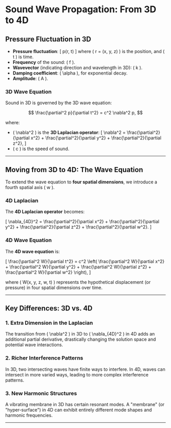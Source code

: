 # Sound Wave Propagation: From 3D to 4D

## Pressure Fluctuation in 3D

- **Pressure fluctuation**: 
  \[ p(r, t) \]
  where \( r = (x, y, z) \) is the position, and \( t \) is time.
- **Frequency** of the sound: \( f \).
- **Wavevector** (indicating direction and wavelength in 3D): \( k \).
- **Damping coefficient**: \( \alpha \), for exponential decay.
- **Amplitude**: \( A \).

### 3D Wave Equation
Sound in 3D is governed by the 3D wave equation:

$$
\frac{\partial^2 p}{\partial t^2} = c^2 \nabla^2 p,
$$

where:
- \( \nabla^2 \) is the **3D Laplacian operator**:
  \[
  \nabla^2 = \frac{\partial^2}{\partial x^2} + \frac{\partial^2}{\partial y^2} + \frac{\partial^2}{\partial z^2},
  \]
- \( c \) is the speed of sound.

---

## Moving from 3D to 4D: The Wave Equation
To extend the wave equation to **four spatial dimensions**, we introduce a fourth spatial axis \( w \).

### 4D Laplacian
The **4D Laplacian operator** becomes:

\[
\nabla_{4D}^2 = \frac{\partial^2}{\partial x^2} + \frac{\partial^2}{\partial y^2} + \frac{\partial^2}{\partial z^2} + \frac{\partial^2}{\partial w^2}.
\]

### 4D Wave Equation
The **4D wave equation** is:

\[
\frac{\partial^2 W}{\partial t^2} = c^2 \left( \frac{\partial^2 W}{\partial x^2} + \frac{\partial^2 W}{\partial y^2} + \frac{\partial^2 W}{\partial z^2} + \frac{\partial^2 W}{\partial w^2} \right),
\]

where \( W(x, y, z, w, t) \) represents the hypothetical displacement (or pressure) in four spatial dimensions over time.

---

## Key Differences: 3D vs. 4D

### 1. Extra Dimension in the Laplacian
The transition from \( \nabla^2 \) in 3D to \( \nabla_{4D}^2 \) in 4D adds an additional partial derivative, drastically changing the solution space and potential wave interactions.

### 2. Richer Interference Patterns
In 3D, two intersecting waves have finite ways to interfere. In 4D, waves can intersect in more varied ways, leading to more complex interference patterns.

### 3. New Harmonic Structures
A vibrating membrane in 3D has certain resonant modes. A "membrane" (or "hyper-surface") in 4D can exhibit entirely different mode shapes and harmonic frequencies.

---
